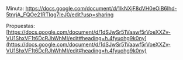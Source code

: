 Minuta:
https://docs.google.com/document/d/1IkNXjF8dVH0eOiB6lhd-5tnrjA_FQOe21RTIqg7IeJ0/edit?usp=sharing

Propuestas:
[https://docs.google.com/document/d/1dSJwSr51Vaawf5rVoeXXZv-VU1ShxVF1t6DcRJhWhMI/edit#heading=h.4fyuohg9k0ny](https://docs.google.com/document/d/1dSJwSr51Vaawf5rVoeXXZv-VU1ShxVF1t6DcRJhWhMI/edit#heading=h.4fyuohg9k0ny)